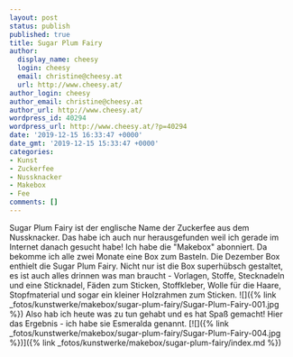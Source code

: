 ```yaml
---
layout: post
status: publish
published: true
title: Sugar Plum Fairy
author:
  display_name: cheesy
  login: cheesy
  email: christine@cheesy.at
  url: http://www.cheesy.at/
author_login: cheesy
author_email: christine@cheesy.at
author_url: http://www.cheesy.at/
wordpress_id: 40294
wordpress_url: http://www.cheesy.at/?p=40294
date: '2019-12-15 16:33:47 +0000'
date_gmt: '2019-12-15 15:33:47 +0000'
categories:
- Kunst
- Zuckerfee
- Nussknacker
- Makebox
- Fee
comments: []
---
```

Sugar Plum Fairy ist der englische Name der Zuckerfee aus dem Nussknacker. Das habe ich auch nur herausgefunden weil ich gerade im Internet danach gesucht habe!
Ich habe die "Makebox" abonniert. Da bekomme ich alle zwei Monate eine Box zum Basteln. Die Dezember Box enthielt die Sugar Plum Fairy. Nicht nur ist die Box superhübsch gestaltet, es ist auch alles drinnen was man braucht - Vorlagen, Stoffe, Stecknadeln und eine Sticknadel, Fäden zum Sticken, Stoffkleber, Wolle für die Haare, Stopfmaterial und sogar ein kleiner Holzrahmen zum Sticken.
![]({% link _fotos/kunstwerke/makebox/sugar-plum-fairy/Sugar-Plum-Fairy-001.jpg %})
Also hab ich heute was zu tun gehabt und es hat Spaß gemacht!
Hier das Ergebnis - ich habe sie Esmeralda genannt.
[![]({% link _fotos/kunstwerke/makebox/sugar-plum-fairy/Sugar-Plum-Fairy-004.jpg %})]({% link _fotos/kunstwerke/makebox/sugar-plum-fairy/index.md %})
